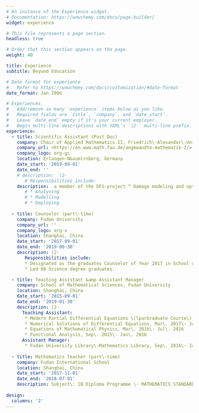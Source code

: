 ```yaml
---
# An instance of the Experience widget.
# Documentation: https://wowchemy.com/docs/page-builder/
widget: experience

# This file represents a page section.
headless: true

# Order that this section appears on the page.
weight: 40

title: Experience
subtitle: Beyond Education

# Date format for experience
#   Refer to https://wowchemy.com/docs/customization/#date-format
date_format: Jan 2006

# Experiences.
#   Add/remove as many `experience` items below as you like.
#   Required fields are `title`, `company`, and `date_start`.
#   Leave `date_end` empty if it's your current employer.
#   Begin multi-line descriptions with YAML's `|2-` multi-line prefix.
experience:
  - title: Scientific Assistant (Post Doc)
    company: Chair of Applied Mathematics II, Friedrich\-Alexander\-Universit&aumlt Erlangen\-N&uumlrnberg
    company_url: <https://en.www.math.fau.de/angewandte-mathematik-2/>
    company_logo: org-gc
    location: Erlangen-N&uumlrnberg, Germany
    date_start: '2019-09-01'
    date_end: ''
    # description:  |2-
       # Responsibilities include:
    description:  a member of the DFG-project “ Damage modeling and optimal control” conducted at the chair of Applied Mathematics II, Prof\.Dr\. G&uumlnter Leugering.
       # * Analysing
       # * Modelling
       # * Deploying
        
  - title: Counselor (part\-time)
    company: Fudan University
    company_url: ''
    company_logo: org-x
    location: Shanghai, China
    date_start: '2017-09-01'
    date_end: '2019-06-30'
    description: |2-
       Responsibilities include:
       * Designated as the graduates Counselor of Year 2017 in School of Mathematical Sciences, Fudan University.
       * Led 88 Science degree graduates.

  - title: Teaching Assistant &amp Assistant Manager
    company: School of Mathematical Sciences, Fudan University
    location: Shanghai, China
    date_start: '2015-09-01'
    date_end: '2019-01-30'
    description: |2-
      Teaching Assistant:
       * Modern Partial Differential Equations \(lparGraduate Course\), Sep\. 2018\- Jan\. 2019
       * Numerical Solutions of Differential Equations, Mar\. 2017\- Jul\. 2017
       * Equations of Mathematical Physics, Mar\. 2016\- Jul\. 2016
       * Functional Analysis, Sep\. 2015\- Jan\. 2016  
      Assistant Manager: 
       * Fudan University Library\-Mathematics Library, Sep\. 2016\- Jan\. 2017
   
  - title: Mathematics Teacher (part\-time)
    company: Fudan International School
    location: Shanghai, China
    date_start: '2017-11-01'
    date_end: '2018-07-01'
    description: Subject\: IB Diploma Programme \- MATHEMATICS STANDARD LEVEL\. For Grade 11\.
      
design:
  columns: '2'
---
```

